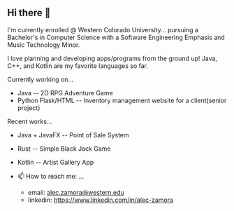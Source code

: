 ## Hi there 👋

I'm currently enrolled @ Western Colorado University... pursuing a Bachelor's in Computer Science with a Software Engineering Emphasis and Music Technology Minor.

I love planning and developing apps/programs from the ground up! Java, C++, and Kotlin are my favorite languages so far.

Currently working on...
- Java -- 2D RPG Adventure Game
- Python Flask/HTML -- Inventory management website for a client(senior project)

Recent works...
- Java + JavaFX -- Point of Sale System
- Rust -- Simple Black Jack Game
- Kotlin -- Artist Gallery App

- 📫 How to reach me: ...
  - email: alec.zamora@western.edu
  - linkedin: https://www.linkedin.com/in/alec-zamora

<!--
**azamora96/azamora96** is a ✨ _special_ ✨ repository because its `README.md` (this file) appears on your GitHub profile.

Here are some ideas to get you started:

- 🔭 I’m currently working on ...
- 🌱 I’m currently learning ...
- 👯 I’m looking to collaborate on ...
- 🤔 I’m looking for help with ...
- 💬 Ask me about ...
- 📫 How to reach me: ...
- 😄 Pronouns: ...
- ⚡ Fun fact: ...
-->
